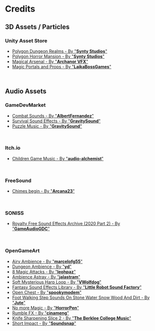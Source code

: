 # Credits

## 3D Assets / Particles
### Unity Asset Store
- [Polygon Dungeon Realms - By "**Synty Studios**"](https://assetstore.unity.com/packages/3d/environments/dungeons/polygon-dungeon-realms-low-poly-3d-art-by-synty-189093)
- [Polygon Horror Mansion - By "**Synty Studios**"](https://assetstore.unity.com/packages/3d/environments/fantasy/polygon-horror-mansion-low-poly-3d-art-by-synty-213346)
- [Magical Arsenal - By "**Archanor VFX**"](https://assetstore.unity.com/packages/vfx/particles/spells/magic-arsenal-20869)
- [Magic Portals and Props - By "**LaikaBossGames**"](https://assetstore.unity.com/packages/vfx/particles/spells/magic-portals-and-props-168472)

<br />

## Audio Assets
### GameDevMarket
- [Combat Sounds - By "**AlbertFernandez**"](https://www.gamedevmarket.net/asset/combat-sounds-bundle-collection)
- [Survival Sound Effects - By "**GravitySound**"](https://www.gamedevmarket.net/asset/survival-sound-effects)
- [Puzzle Music - By "**GravitySound**"](https://www.gamedevmarket.net/asset/puzzle-music)

<br />

### Itch.io
- [Children Game Music - By "**audio-alchemist**"](https://audio-alchemist.itch.io/children-game-music)

<br />

### FreeSound
- [Chimes begin - By "**Arcana23**"](https://freesound.org/people/Arcana23/sounds/685663/)

<br />

### SONISS
- [Royalty Free Sound Effects Archive (2020 Part 2) - By "**GameAudioGDC**"](https://sonniss.com/gameaudiogdc)

<br />

### OpenGameArt
- [Airy Ambience - By "**marcelofg55**"](https://opengameart.org/content/airy-ambience)
- [Dungeon Ambience - By "**yd**"](https://opengameart.org/content/dungeon-ambience)
- [8 Magic Attacks - By "**leohpaz**"](https://opengameart.org/content/8-magic-attacks)
- [Ambience Astray - By "**jalastram**"](https://opengameart.org/content/ambiance-astray)
- [Soft Mysterious Harp Loop - By "**VWolfdog**"](https://opengameart.org/content/soft-mysterious-harp-loop)
- [Fantasy Sound Effects Library - By "**Little Robot Sound Factory**"](https://opengameart.org/content/fantasy-sound-effects-library)
- [Open Chest - By "**spookymodem**"](https://opengameart.org/content/open-chest)
- [Foot Walking Step Sounds On Stone Water Snow Wood And Dirt - By "**Jute**"](https://opengameart.org/content/foot-walking-step-sounds-on-stone-water-snow-wood-and-dirt)
- [No more Magic - By "**HorrorPen**"](https://opengameart.org/content/no-more-magic)
- [Rumble FX - By "**cinameng**"](https://opengameart.org/content/rumble-fx)
- [Knife Sharpening Slice 2 - By "**The Berklee College Music**"](https://opengameart.org/content/knife-sharpening-slice-2)
- [Short Impact - By "**Soundsnap**"](https://opengameart.org/content/short-impact)
